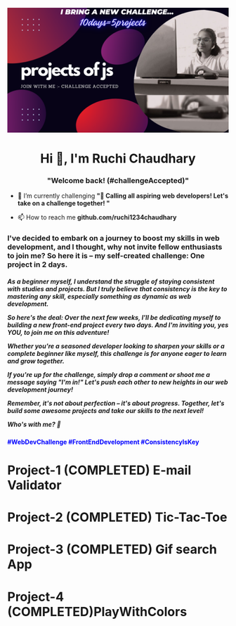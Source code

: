 ![](https://github.com/ruchi1234chaudhary/ruchi1234chaudhary/blob/main/JS%20PROJECT%20CHALLENGE.png)
<h1 align="center">Hi 👋, I'm Ruchi Chaudhary</h1>
<h3 align="center">"Welcome back! (#challengeAccepted)"</h3>



- 🌱 I’m currently challenging **"🚀 Calling all aspiring web developers! Let's take on a challenge together! "**

- 📫 How to reach me **github.com/ruchi1234chaudhary**

<h3 align="left">I've decided to embark on a journey to boost my skills in web development, and I thought, why not invite fellow enthusiasts to join me? So here it is – my self-created challenge: One project in 2 days.</h3>
<p align="left">
</p>
<h5>As a beginner myself, I understand the struggle of staying consistent with studies and projects. But I truly believe that consistency is the key to mastering any skill, especially something as dynamic as web development.

So here's the deal: Over the next few weeks, I'll be dedicating myself to building a new front-end project every two days. And I'm inviting you, yes YOU, to join me on this adventure!

Whether you're a seasoned developer looking to sharpen your skills or a complete beginner like myself, this challenge is for anyone eager to learn and grow together.

If you're up for the challenge, simply drop a comment or shoot me a message saying "I'm in!" Let's push each other to new heights in our web development journey!

Remember, it's not about perfection – it's about progress. Together, let's build some awesome projects and take our skills to the next level!

Who's with me? 💪<h4 style="color:blue"> #WebDevChallenge #FrontEndDevelopment #ConsistencyIsKey<h4></h5>
<h1>Project-1 (COMPLETED) E-mail Validator</h1>
<h1>Project-2 (COMPLETED) Tic-Tac-Toe</h1>
<h1>Project-3 (COMPLETED) Gif search App</h1>
<h1>Project-4 (COMPLETED)PlayWithColors</h1>
                  


